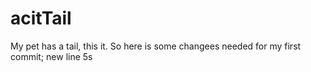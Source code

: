 # acitTail
My pet has a tail, this it.
So here is some changees needed for my first commit;
new line
5s